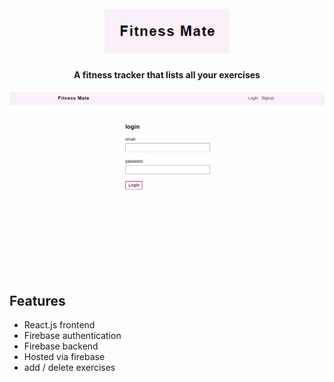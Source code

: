 <h1 align="center">
  <br>
  <a href="https://bit.ly/3Q8G5MJ"><img src="./img/fitness-mate.PNG" alt="Fitness Mate" width="200"></a>
</h1>

<h4 align="center">A fitness tracker that lists all your exercises</h4>

![GIF demo](./img/fitness-mate.gif)


## Features

* React.js frontend
* Firebase authentication
* Firebase backend 
* Hosted via firebase
* add / delete exercises